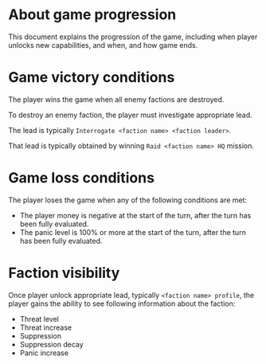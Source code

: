# About game progression

This document explains the progression of the game, including when player
unlocks new capabilities, and when, and how game ends.

# Game victory conditions

The player wins the game when all enemy factions are destroyed.

To destroy an enemy faction, the player must investigate appropriate lead.

The lead is typically `Interrogate <faction name> <faction leader>`.

That lead is typically obtained by winning `Raid <faction name> HQ` mission.

# Game loss conditions

The player loses the game when any of the following conditions are met:

- The player money is negative at the start of the turn, after the turn has been fully evaluated.
- The panic level is 100% or more at the start of the turn, after the turn has been fully evaluated.

# Faction visibility

Once player unlock appropriate lead, typically `<faction name> profile`, the player gains
the ability to see following information about the faction:

- Threat level
- Threat increase
- Suppression
- Suppression decay
- Panic increase
